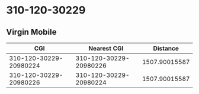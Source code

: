 # 310-120-30229
## Virgin Mobile


| CGI | Nearest CGI | Distance |
|-----|-------------|----------|
| 310-120-30229-20980224 | 310-120-30229-20980226 | 1507.90015587 |
| 310-120-30229-20980226 | 310-120-30229-20980224 | 1507.90015587 |
